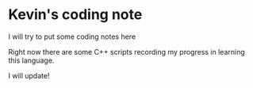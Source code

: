 # Kevin's coding note
I will try to put some coding notes here

Right now there are some C++ scripts recording my progress in learning this language.

I will update!